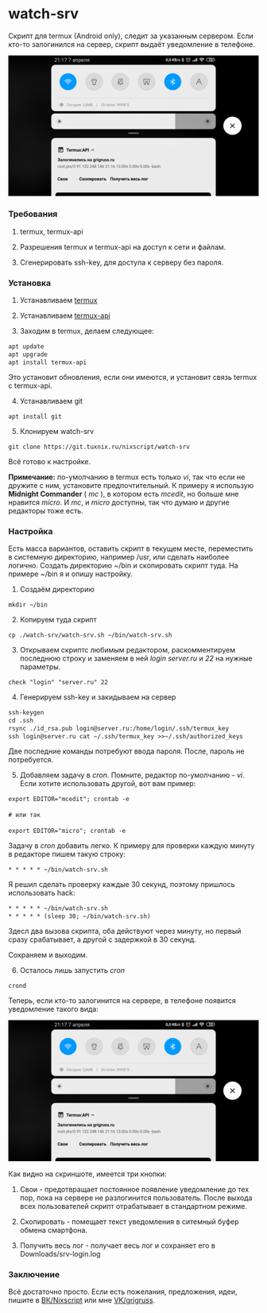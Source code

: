 # watch-srv

Скрипт для termux (Android only), следит за указанным сервером. Если кто-то залогинился на сервер, скрипт выдаёт уведомление в телефоне.

![ScreenShot](./screenshot.png)

### Требования

1. termux, termux-api

2. Разрешения termux и termux-api на доступ к сети и файлам.

3. Сгенерировать ssh-key, для доступа к серверу без пароля.

### Установка

1. Устанавливаем [termux](https://play.google.com/store/apps/details?id=com.termux)

2. Устанавливаем [termux-api](https://play.google.com/store/apps/details?id=com.termux.api)

3. Заходим в termux, делаем следующее:

```
apt update
apt upgrade
apt install termux-api
```

Это установит обновления, если они имеются, и установит связь termux с termux-api.

4. Устанавливаем git

```
apt install git
```

5. Клонируем watch-srv

```
git clone https://git.tuxnix.ru/nixscript/watch-srv
```

Всё готово к настройке.

**Примечание:** по-умолчанию в termux есть только *vi*,
так что если не дружите с ним, установите предпочтительный.
К примеру я использую **Midnight Commander** ( *mc* ),
в котором есть *mcedit*, но больше мне нравится *micro*.
И *mc*, и *micro* доступны, так что думаю и другие
редакторы тоже есть.

### Настройка

Есть масса вариантов, оставить скрипт в текущем месте,
переместить в системную директорию, например /usr, или
сделать наиболее логично. Создать директорию ~/bin и
скопировать скрипт туда. На примере ~/bin я и опишу
настройку.

1. Создаём директорию

```
mkdir ~/bin
```

2. Копируем туда скрипт

```
cp ./watch-srv/watch-srv.sh ~/bin/watch-srv.sh
```

3. Открываем скриптс любимым редактором, раскомментируем
последнюю строку и заменяем в ней *login* *server.ru* и
*22* на нужные параметры.

```
check "login" "server.ru" 22
```

4. Генерируем ssh-key и закидываем на сервер

```
ssh-keygen
cd .ssh
rsync ./id_rsa.pub login@server.ru:/home/login/.ssh/termux_key
ssh login@server.ru cat ~/.ssh/termux_key >>~/.ssh/authorized_keys
```

Две последние команды потребуют ввода пароля.
После, пароль не потребуется.

5. Добавляем задачу в *cron*. Помните, редактор
по-умолчанию - *vi*. Если хотите использовать другой,
вот вам пример:

```
export EDITOR="mcedit"; crontab -e

# или так

export EDITOR="micro"; crontab -e
```

Задачу в *cron* добавить легко. К примеру для проверки
каждую минуту в редакторе пишем такую строку:

```
* * * * * ~/bin/watch-srv.sh
```

Я решил сделать проверку каждые 30 секунд, поэтому
пришлось использовать hack:

```
* * * * * ~/bin/watch-srv.sh
* * * * * (sleep 30; ~/bin/watch-srv.sh)
```

Здесл два вызова скрипта, оба действуют через минуту,
но первый сразу срабатывает, а другой с задержкой в
30 секунд.

Сохраняем и выходим.

6. Осталось лишь запустить *cron*

```
crond
```

Теперь, если кто-то залогинится на сервере, в
телефоне появится уведомление такого вида:

![ScreenShot](./screenshot.png)

Как видно на скриншоте, имеется три кнопки:

1. Свои - предотвращает постоянное появление
уведомление до тех пор, пока на сервере не
разлогинится пользователь. После выхода всех
пользователей скрипт отрабатывает в стандартном
режиме.

2. Скопировать - помещает текст уведомления в
ситемный буфер обмена смартфона.

3. Получить весь лог - получает весь лог и
сохраняет его в Downloads/srv-login.log

### Заключение

Всё достаточно просто. Если есть пожелания,
предложения, идеи, пишите в [ВК/Nixscript](https://vk.com/nixscript)
или мне [VK/grigruss](https://vk.com/grigruss).
